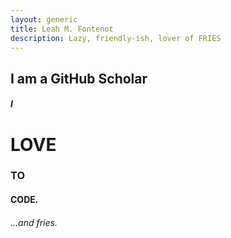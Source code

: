 ```yaml
---
layout: generic
title: Leah M. Fontenot
description: Lazy, friendly-ish, lover of FRIES
---
```


<p><h2>I am a GitHub Scholar</h2>
<h5>I</h5><h1>LOVE</h1><h3>TO</h3><h4>CODE.</h4></p>
<h6>...and fries.</h6>
